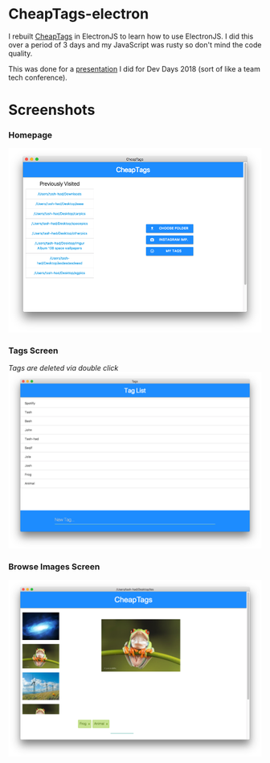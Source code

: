 # CheapTags-electron
I rebuilt [CheapTags](https://github.com/tash-had/cheap-tags) in ElectronJS to learn how to use ElectronJS. 
I did this over a period of 3 days and my JavaScript was rusty so don't mind the code quality. 

This was done for a [presentation](https://docs.google.com/presentation/d/1FPGFJfrEYUqUKf050drldtntR315jkpN8mtpPB6IlC8/edit?usp=sharing) I did for Dev Days 2018 (sort of like a team tech conference).

# Screenshots

### Homepage 
![alt text](https://github.com/tash-had/CheapTags-electron/blob/master/screenshots/Screen%20Shot%202018-07-08%20at%2012.39.05%20AM.png "Browse your chosen directory and set tags to your images.")

### Tags Screen
*Tags are deleted via double click*
![alt text](https://github.com/tash-had/CheapTags-electron/blob/master/screenshots/Screen%20Shot%202018-07-08%20at%2012.39.21%20AM.png "Add & remove tags.")

### Browse Images Screen
![alt text](https://github.com/tash-had/CheapTags-electron/blob/master/screenshots/Screen%20Shot%202018-07-08%20at%2012.38.34%20AM.png "Browse photos.")
